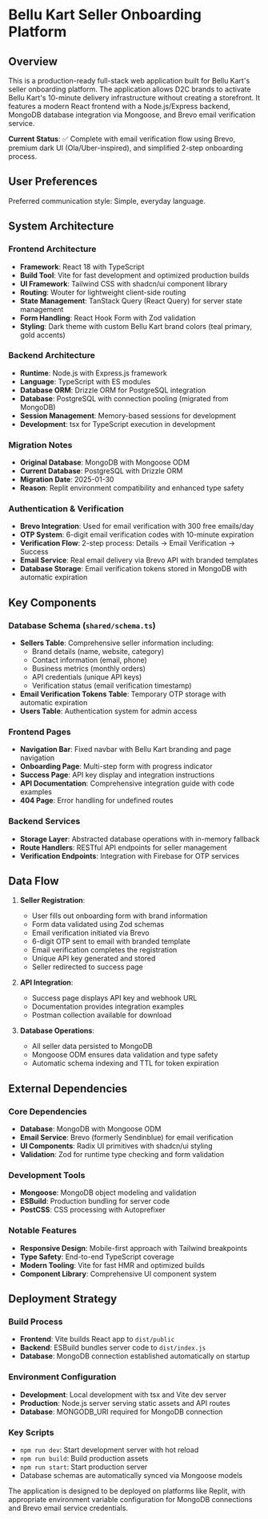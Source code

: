 # Bellu Kart Seller Onboarding Platform

## Overview

This is a production-ready full-stack web application built for Bellu Kart's seller onboarding platform. The application allows D2C brands to activate Bellu Kart's 10-minute delivery infrastructure without creating a storefront. It features a modern React frontend with a Node.js/Express backend, MongoDB database integration via Mongoose, and Brevo email verification service.

**Current Status**: ✅ Complete with email verification flow using Brevo, premium dark UI (Ola/Uber-inspired), and simplified 2-step onboarding process.

## User Preferences

Preferred communication style: Simple, everyday language.

## System Architecture

### Frontend Architecture
- **Framework**: React 18 with TypeScript
- **Build Tool**: Vite for fast development and optimized production builds
- **UI Framework**: Tailwind CSS with shadcn/ui component library
- **Routing**: Wouter for lightweight client-side routing
- **State Management**: TanStack Query (React Query) for server state management
- **Form Handling**: React Hook Form with Zod validation
- **Styling**: Dark theme with custom Bellu Kart brand colors (teal primary, gold accents)

### Backend Architecture
- **Runtime**: Node.js with Express.js framework
- **Language**: TypeScript with ES modules
- **Database ORM**: Drizzle ORM for PostgreSQL integration
- **Database**: PostgreSQL with connection pooling (migrated from MongoDB)
- **Session Management**: Memory-based sessions for development
- **Development**: tsx for TypeScript execution in development

### Migration Notes
- **Original Database**: MongoDB with Mongoose ODM
- **Current Database**: PostgreSQL with Drizzle ORM
- **Migration Date**: 2025-01-30
- **Reason**: Replit environment compatibility and enhanced type safety

### Authentication & Verification
- **Brevo Integration**: Used for email verification with 300 free emails/day
- **OTP System**: 6-digit email verification codes with 10-minute expiration
- **Verification Flow**: 2-step process: Details → Email Verification → Success
- **Email Service**: Real email delivery via Brevo API with branded templates
- **Database Storage**: Email verification tokens stored in MongoDB with automatic expiration

## Key Components

### Database Schema (`shared/schema.ts`)
- **Sellers Table**: Comprehensive seller information including:
  - Brand details (name, website, category)
  - Contact information (email, phone)
  - Business metrics (monthly orders)
  - API credentials (unique API keys)
  - Verification status (email verification timestamp)
- **Email Verification Tokens Table**: Temporary OTP storage with automatic expiration
- **Users Table**: Authentication system for admin access

### Frontend Pages
- **Navigation Bar**: Fixed navbar with Bellu Kart branding and page navigation
- **Onboarding Page**: Multi-step form with progress indicator
- **Success Page**: API key display and integration instructions
- **API Documentation**: Comprehensive integration guide with code examples
- **404 Page**: Error handling for undefined routes

### Backend Services
- **Storage Layer**: Abstracted database operations with in-memory fallback
- **Route Handlers**: RESTful API endpoints for seller management
- **Verification Endpoints**: Integration with Firebase for OTP services

## Data Flow

1. **Seller Registration**:
   - User fills out onboarding form with brand information
   - Form data validated using Zod schemas
   - Email verification initiated via Brevo
   - 6-digit OTP sent to email with branded template
   - Email verification completes the registration
   - Unique API key generated and stored
   - Seller redirected to success page

2. **API Integration**:
   - Success page displays API key and webhook URL
   - Documentation provides integration examples
   - Postman collection available for download

3. **Database Operations**:
   - All seller data persisted to MongoDB
   - Mongoose ODM ensures data validation and type safety
   - Automatic schema indexing and TTL for token expiration

## External Dependencies

### Core Dependencies
- **Database**: MongoDB with Mongoose ODM
- **Email Service**: Brevo (formerly Sendinblue) for email verification
- **UI Components**: Radix UI primitives with shadcn/ui styling
- **Validation**: Zod for runtime type checking and form validation

### Development Tools
- **Mongoose**: MongoDB object modeling and validation
- **ESBuild**: Production bundling for server code
- **PostCSS**: CSS processing with Autoprefixer

### Notable Features
- **Responsive Design**: Mobile-first approach with Tailwind breakpoints
- **Type Safety**: End-to-end TypeScript coverage
- **Modern Tooling**: Vite for fast HMR and optimized builds
- **Component Library**: Comprehensive UI component system

## Deployment Strategy

### Build Process
- **Frontend**: Vite builds React app to `dist/public`
- **Backend**: ESBuild bundles server code to `dist/index.js`
- **Database**: MongoDB connection established automatically on startup

### Environment Configuration
- **Development**: Local development with tsx and Vite dev server
- **Production**: Node.js server serving static assets and API routes
- **Database**: MONGODB_URI required for MongoDB connection

### Key Scripts
- `npm run dev`: Start development server with hot reload
- `npm run build`: Build production assets
- `npm run start`: Start production server
- Database schemas are automatically synced via Mongoose models

The application is designed to be deployed on platforms like Replit, with appropriate environment variable configuration for MongoDB connections and Brevo email service credentials.